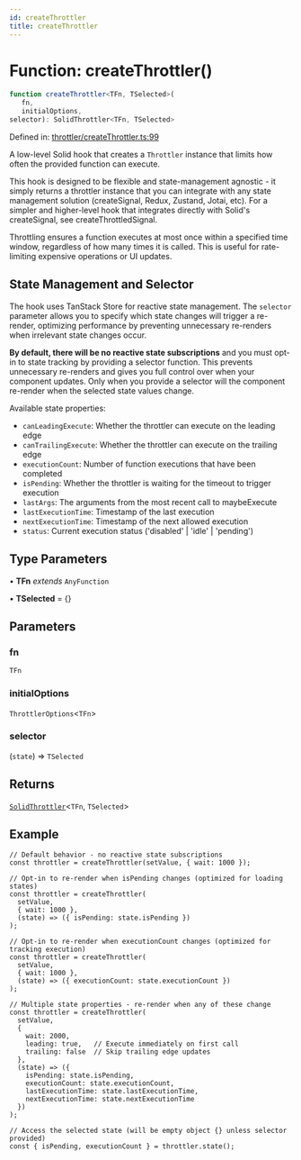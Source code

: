 ```yaml
---
id: createThrottler
title: createThrottler
---
```


<!-- DO NOT EDIT: this page is autogenerated from the type comments -->

# Function: createThrottler()

```ts
function createThrottler<TFn, TSelected>(
   fn, 
   initialOptions, 
selector): SolidThrottler<TFn, TSelected>
```

Defined in: [throttler/createThrottler.ts:99](https://github.com/TanStack/persister/blob/main/packages/solid-persister/src/throttler/createThrottler.ts#L99)

A low-level Solid hook that creates a `Throttler` instance that limits how often the provided function can execute.

This hook is designed to be flexible and state-management agnostic - it simply returns a throttler instance that
you can integrate with any state management solution (createSignal, Redux, Zustand, Jotai, etc). For a simpler and higher-level hook that
integrates directly with Solid's createSignal, see createThrottledSignal.

Throttling ensures a function executes at most once within a specified time window,
regardless of how many times it is called. This is useful for rate-limiting
expensive operations or UI updates.

## State Management and Selector

The hook uses TanStack Store for reactive state management. The `selector` parameter allows you
to specify which state changes will trigger a re-render, optimizing performance by preventing
unnecessary re-renders when irrelevant state changes occur.

**By default, there will be no reactive state subscriptions** and you must opt-in to state
tracking by providing a selector function. This prevents unnecessary re-renders and gives you
full control over when your component updates. Only when you provide a selector will the
component re-render when the selected state values change.

Available state properties:
- `canLeadingExecute`: Whether the throttler can execute on the leading edge
- `canTrailingExecute`: Whether the throttler can execute on the trailing edge
- `executionCount`: Number of function executions that have been completed
- `isPending`: Whether the throttler is waiting for the timeout to trigger execution
- `lastArgs`: The arguments from the most recent call to maybeExecute
- `lastExecutionTime`: Timestamp of the last execution
- `nextExecutionTime`: Timestamp of the next allowed execution
- `status`: Current execution status ('disabled' | 'idle' | 'pending')

## Type Parameters

• **TFn** *extends* `AnyFunction`

• **TSelected** = \{\}

## Parameters

### fn

`TFn`

### initialOptions

`ThrottlerOptions`\<`TFn`\>

### selector

(`state`) => `TSelected`

## Returns

[`SolidThrottler`](../../../../../interfaces/solidthrottler.md)\<`TFn`, `TSelected`\>

## Example

```tsx
// Default behavior - no reactive state subscriptions
const throttler = createThrottler(setValue, { wait: 1000 });

// Opt-in to re-render when isPending changes (optimized for loading states)
const throttler = createThrottler(
  setValue,
  { wait: 1000 },
  (state) => ({ isPending: state.isPending })
);

// Opt-in to re-render when executionCount changes (optimized for tracking execution)
const throttler = createThrottler(
  setValue,
  { wait: 1000 },
  (state) => ({ executionCount: state.executionCount })
);

// Multiple state properties - re-render when any of these change
const throttler = createThrottler(
  setValue,
  {
    wait: 2000,
    leading: true,   // Execute immediately on first call
    trailing: false  // Skip trailing edge updates
  },
  (state) => ({
    isPending: state.isPending,
    executionCount: state.executionCount,
    lastExecutionTime: state.lastExecutionTime,
    nextExecutionTime: state.nextExecutionTime
  })
);

// Access the selected state (will be empty object {} unless selector provided)
const { isPending, executionCount } = throttler.state();
```
